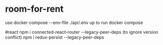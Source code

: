 # room-for-rent
use docker compose --env-file ./api/.env up to run docker compose

#react
npm i connected-react-router --legacy-peer-deps (to ignore version conflict)
npm i redux-persist --legacy-peer-deps